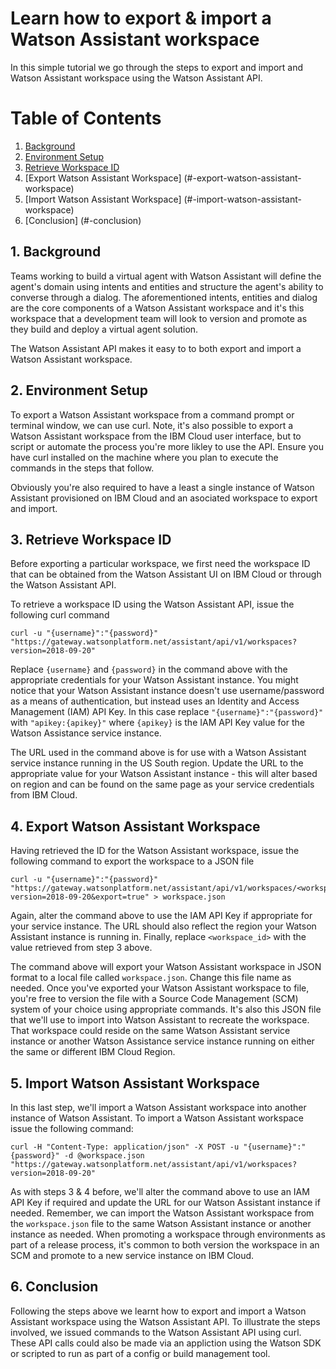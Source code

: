 # Learn how to export & import a Watson Assistant workspace
In this simple tutorial we go through the steps to export and import and Watson Assistant workspace using the Watson Assistant API. 

# Table of Contents
1. [Background](#1-background)
2. [Environment Setup](#2-environment-setup)
3. [Retrieve Workspace ID](#3-retrieve-workspace-id)
4. [Export Watson Assistant Workspace] (#-export-watson-assistant-workspace)
5. [Import Watson Assistant Workspace] (#-import-watson-assistant-workspace)
6. [Conclusion] (#-conclusion)


## 1. Background 
Teams working to build a virtual agent with Watson Assistant will define the agent's domain using intents and entities and structure the agent's ability to converse through a dialog. The aforementioned intents, entities and dialog are the core components of a Watson Assistant workspace and it's this workspace that a development team will look to version and promote as they build and deploy a virtual agent solution. 

The Watson Assistant API makes it easy to to both export and import a Watson Assistant workspace. 

## 2. Environment Setup
To export a Watson Assistant workspace from a command prompt or terminal window, we can use curl. Note, it's also possible to export a Watson Assistant workspace from the IBM Cloud user interface, but to script or automate the process you're more likley to use the API. Ensure you have curl installed on the machine where you plan to execute the commands in the steps that follow. 

Obviously you're also required to have a least a single instance of Watson Assistant provisioned on IBM Cloud and an asociated workspace to export and import. 


## 3. Retrieve Workspace ID
Before exporting a particular workspace, we first need the workspace ID that can be obtained from the Watson Assistant UI on IBM Cloud or through the Watson Assistant API. 

To retrieve a workspace ID using the Watson Assistant API, issue the following curl command 
```
curl -u "{username}":"{password}" "https://gateway.watsonplatform.net/assistant/api/v1/workspaces?version=2018-09-20"
```

Replace `{username}` and `{password}` in the command above with the appropriate credentials for your Watson Assistant instance. You might notice that your Watson Assistant instance doesn't use username/password as a means of authentication, but instead uses an Identity and Access Management (IAM) API Key. In this case replace `"{username}":"{password}"` with `"apikey:{apikey}"`  where `{apikey}` is the IAM API Key value for the Watson Assistance service instance. 

The URL used in the command above is for use with a Watson Assistant service instance running in the US South region. Update the URL to the appropriate value for your Watson Assistant instance - this will alter based on region and can be found on the same page as your service credentials from IBM Cloud. 

## 4. Export Watson Assistant Workspace 
Having retrieved the ID for the Watson Assistant workspace, issue the following command to export the workspace to a JSON file
```
curl -u "{username}":"{password}"  "https://gateway.watsonplatform.net/assistant/api/v1/workspaces/<workspace_id>?version=2018-09-20&export=true" > workspace.json
```

Again, alter the command above to use the IAM API Key if appropriate for your service instance. The URL should also reflect the region your Watson Assistant instance is running in. Finally, replace `<workspace_id>` with the value retrieved from step 3 above. 

The command above will export your Watson Assistant workspace in JSON format to a local file called `workspace.json`. Change this file name as needed. Once you've exported your Watson Assistant workspace to file, you're free to version the file with a Source Code Management (SCM) system of your choice using appropriate commands. It's also this JSON file that we'll use to import into Watson Assistant to recreate the workspace. That workspace could reside on the same Watson Assistant service instance or another Watson Assistance service instance running on either the same or different IBM Cloud Region. 

## 5. Import Watson Assistant Workspace 
In this last step, we'll import a Watson Assistant workspace into another instance of Watson Assistant. To import a Watson Assistant workspace issue the following command: 
```
curl -H "Content-Type: application/json" -X POST -u "{username}":"{password}" -d @workspace.json "https://gateway.watsonplatform.net/assistant/api/v1/workspaces?version=2018-09-20"
```

As with steps 3 & 4 before, we'll alter the command above to use an IAM API Key if required and update the URL for our Watson Assistant instance if needed. Remember, we can import the Watson Assistant workspace from the `workspace.json` file to the same Watson Assistant instance or another instance as needed. When promoting a workspace through environments as part of a release process, it's common to both version the workspace in an SCM and promote to a new service instance on IBM Cloud. 

## 6. Conclusion 
Following the steps above we learnt how to export and import a Watson Assistant workspace using the Watson Assistant API. To illustrate the steps involved, we issued commands to the Watson Assistant API using curl. These API calls could also be made via an appliction using the Watson SDK or scripted to run as part of a config or build management tool. 
